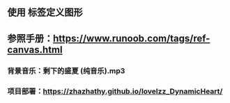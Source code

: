 ## 使用<canvas> 标签定义图形
## 参照手册：https://www.runoob.com/tags/ref-canvas.html
### 背景音乐：剩下的盛夏 (纯音乐).mp3
### 项目部署：https://zhazhathy.github.io/lovelzz_DynamicHeart/
